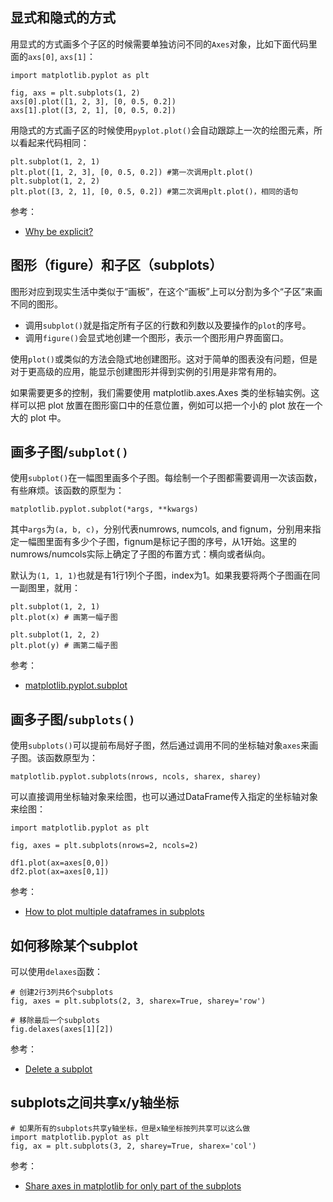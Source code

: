 ## 显式和隐式的方式

用显式的方式画多个子区的时候需要单独访问不同的`Axes`对象，比如下面代码里面的`axs[0]`, `axs[1]`：

```
import matplotlib.pyplot as plt

fig, axs = plt.subplots(1, 2)
axs[0].plot([1, 2, 3], [0, 0.5, 0.2])
axs[1].plot([3, 2, 1], [0, 0.5, 0.2])
```

用隐式的方式画子区的时候使用`pyplot.plot()`会自动跟踪上一次的绘图元素，所以看起来代码相同：

```
plt.subplot(1, 2, 1)
plt.plot([1, 2, 3], [0, 0.5, 0.2]) #第一次调用plt.plot()
plt.subplot(1, 2, 2)
plt.plot([3, 2, 1], [0, 0.5, 0.2]) #第二次调用plt.plot()，相同的语句
```

参考：

- [Why be explicit?](https://matplotlib.org/stable/users/explain/figure/api_interfaces.html#why-be-explicit)


## 图形（figure）和子区（subplots）

图形对应到现实生活中类似于“画板”，在这个“画板”上可以分割为多个“子区”来画不同的图形。

- 调用`subplot()`就是指定所有子区的行数和列数以及要操作的`plot`的序号。
- 调用`figure()`会显式地创建一个图形，表示一个图形用户界面窗口。

使用`plot()`或类似的方法会隐式地创建图形。这对于简单的图表没有问题，但是对于更高级的应用，能显示创建图形并得到实例的引用是非常有用的。

如果需要更多的控制，我们需要使用 matplotlib.axes.Axes 类的坐标轴实例。这样可以把 plot 放置在图形窗口中的任意位置，例如可以把一个小的 plot 放在一个大的 plot 中。


## 画多子图/`subplot()`

使用`subplot()`在一幅图里画多个子图。每绘制一个子图都需要调用一次该函数，有些麻烦。该函数的原型为：

```
matplotlib.pyplot.subplot(*args, **kwargs)
```

其中`args`为`(a, b, c)`，分别代表numrows, numcols, and fignum，分别用来指定一幅图里面有多少个子图，fignum是标记子图的序号，从1开始。这里的numrows/numcols实际上确定了子图的布置方式：横向或者纵向。


默认为`(1, 1, 1)`也就是有1行1列个子图，index为1。如果我要将两个子图画在同一副图里，就用：

```
plt.subplot(1, 2, 1)
plt.plot(x) # 画第一幅子图

plt.subplot(1, 2, 2)
plt.plot(y) # 画第二幅子图
```

参考：

- [matplotlib.pyplot.subplot](https://matplotlib.org/stable/api/_as_gen/matplotlib.pyplot.subplot.html#matplotlib.pyplot.subplot)


## 画多子图/`subplots()`

使用`subplots()`可以提前布局好子图，然后通过调用不同的坐标轴对象`axes`来画子图。该函数原型为：

```
matplotlib.pyplot.subplots(nrows, ncols, sharex, sharey)
```

可以直接调用坐标轴对象来绘图，也可以通过DataFrame传入指定的坐标轴对象来绘图：

```
import matplotlib.pyplot as plt

fig, axes = plt.subplots(nrows=2, ncols=2)

df1.plot(ax=axes[0,0])
df2.plot(ax=axes[0,1])
```

参考：

- [How to plot multiple dataframes in subplots](https://stackoverflow.com/questions/22483588/how-to-plot-multiple-dataframes-in-subplots)


## 如何移除某个subplot

可以使用`delaxes`函数：

```
# 创建2行3列共6个subplots
fig, axes = plt.subplots(2, 3, sharex=True, sharey='row')

# 移除最后一个subplots
fig.delaxes(axes[1][2])
```

参考：

- [Delete a subplot](https://stackoverflow.com/questions/14694501/delete-a-subplot)


## subplots之间共享x/y轴坐标

```
# 如果所有的subplots共享y轴坐标，但是x轴坐标按列共享可以这么做
import matplotlib.pyplot as plt
fig, ax = plt.subplots(3, 2, sharey=True, sharex='col')
```

参考：

- [Share axes in matplotlib for only part of the subplots](https://stackoverflow.com/questions/23528477/share-axes-in-matplotlib-for-only-part-of-the-subplots)



